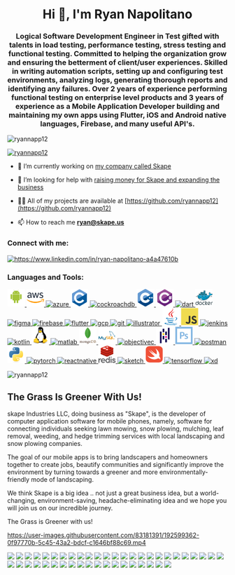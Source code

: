 <h1 align="center">Hi 👋, I'm Ryan Napolitano</h1>
<h3 align="center">Logical Software Development Engineer in Test gifted with talents in load testing, performance testing, stress testing and functional testing. Committed to helping the organization grow and ensuring the betterment of client/user experiences. Skilled in writing automation scripts, setting up and configuring test environments, analyzing logs, generating thorough reports and identifying any failures. Over 2 years of experience performing functional testing on enterprise level products and 3 years of experience as a Mobile Application Developer building and maintaining my own apps using Flutter, iOS and Android native languages, Firebase, and many useful API's.</h3>

<p align="left"> <img src="https://komarev.com/ghpvc/?username=ryannapp12&label=Profile%20views&color=0e75b6&style=flat" alt="ryannapp12" /> </p>

<p align="left"> <a href="https://github.com/ryo-ma/github-profile-trophy"><img src="https://github-profile-trophy.vercel.app/?username=ryannapp12" alt="ryannapp12" /></a> </p>

- 🔭 I’m currently working on [my company called Skape](https://github.com/Skape-Industries)

- 🤝 I’m looking for help with [raising money for Skape and expanding the business](https://github.com/Skape-Industries)

- 👨‍💻 All of my projects are available at [https://github.com/ryannapp12](https://github.com/ryannapp12)

- 📫 How to reach me **ryan@skape.us**

<h3 align="left">Connect with me:</h3>
<p align="left">
<a href="https://linkedin.com/in/https://www.linkedin.com/in/ryan-napolitano-a4a47610b" target="blank"><img align="center" src="https://raw.githubusercontent.com/rahuldkjain/github-profile-readme-generator/master/src/images/icons/Social/linked-in-alt.svg" alt="https://www.linkedin.com/in/ryan-napolitano-a4a47610b" height="30" width="40" /></a>
</p>

<h3 align="left">Languages and Tools:</h3>
<p align="left"> <a href="https://developer.android.com" target="_blank" rel="noreferrer"> <img src="https://raw.githubusercontent.com/devicons/devicon/master/icons/android/android-original-wordmark.svg" alt="android" width="40" height="40"/> </a> <a href="https://aws.amazon.com" target="_blank" rel="noreferrer"> <img src="https://raw.githubusercontent.com/devicons/devicon/master/icons/amazonwebservices/amazonwebservices-original-wordmark.svg" alt="aws" width="40" height="40"/> </a> <a href="https://azure.microsoft.com/en-in/" target="_blank" rel="noreferrer"> <img src="https://www.vectorlogo.zone/logos/microsoft_azure/microsoft_azure-icon.svg" alt="azure" width="40" height="40"/> </a> <a href="https://www.cprogramming.com/" target="_blank" rel="noreferrer"> <img src="https://raw.githubusercontent.com/devicons/devicon/master/icons/c/c-original.svg" alt="c" width="40" height="40"/> </a> <a href="https://www.cockroachlabs.com/product/cockroachdb/" target="_blank" rel="noreferrer"> <img src="https://cdn.worldvectorlogo.com/logos/cockroachdb.svg" alt="cockroachdb" width="40" height="40"/> </a> <a href="https://www.w3schools.com/cpp/" target="_blank" rel="noreferrer"> <img src="https://raw.githubusercontent.com/devicons/devicon/master/icons/cplusplus/cplusplus-original.svg" alt="cplusplus" width="40" height="40"/> </a> <a href="https://www.w3schools.com/cs/" target="_blank" rel="noreferrer"> <img src="https://raw.githubusercontent.com/devicons/devicon/master/icons/csharp/csharp-original.svg" alt="csharp" width="40" height="40"/> </a> <a href="https://dart.dev" target="_blank" rel="noreferrer"> <img src="https://www.vectorlogo.zone/logos/dartlang/dartlang-icon.svg" alt="dart" width="40" height="40"/> </a> <a href="https://www.docker.com/" target="_blank" rel="noreferrer"> <img src="https://raw.githubusercontent.com/devicons/devicon/master/icons/docker/docker-original-wordmark.svg" alt="docker" width="40" height="40"/> </a> <a href="https://www.figma.com/" target="_blank" rel="noreferrer"> <img src="https://www.vectorlogo.zone/logos/figma/figma-icon.svg" alt="figma" width="40" height="40"/> </a> <a href="https://firebase.google.com/" target="_blank" rel="noreferrer"> <img src="https://www.vectorlogo.zone/logos/firebase/firebase-icon.svg" alt="firebase" width="40" height="40"/> </a> <a href="https://flutter.dev" target="_blank" rel="noreferrer"> <img src="https://www.vectorlogo.zone/logos/flutterio/flutterio-icon.svg" alt="flutter" width="40" height="40"/> </a> <a href="https://cloud.google.com" target="_blank" rel="noreferrer"> <img src="https://www.vectorlogo.zone/logos/google_cloud/google_cloud-icon.svg" alt="gcp" width="40" height="40"/> </a> <a href="https://git-scm.com/" target="_blank" rel="noreferrer"> <img src="https://www.vectorlogo.zone/logos/git-scm/git-scm-icon.svg" alt="git" width="40" height="40"/> </a> <a href="https://www.adobe.com/in/products/illustrator.html" target="_blank" rel="noreferrer"> <img src="https://www.vectorlogo.zone/logos/adobe_illustrator/adobe_illustrator-icon.svg" alt="illustrator" width="40" height="40"/> </a> <a href="https://www.java.com" target="_blank" rel="noreferrer"> <img src="https://raw.githubusercontent.com/devicons/devicon/master/icons/java/java-original.svg" alt="java" width="40" height="40"/> </a> <a href="https://developer.mozilla.org/en-US/docs/Web/JavaScript" target="_blank" rel="noreferrer"> <img src="https://raw.githubusercontent.com/devicons/devicon/master/icons/javascript/javascript-original.svg" alt="javascript" width="40" height="40"/> </a> <a href="https://www.jenkins.io" target="_blank" rel="noreferrer"> <img src="https://www.vectorlogo.zone/logos/jenkins/jenkins-icon.svg" alt="jenkins" width="40" height="40"/> </a> <a href="https://kotlinlang.org" target="_blank" rel="noreferrer"> <img src="https://www.vectorlogo.zone/logos/kotlinlang/kotlinlang-icon.svg" alt="kotlin" width="40" height="40"/> </a> <a href="https://www.linux.org/" target="_blank" rel="noreferrer"> <img src="https://raw.githubusercontent.com/devicons/devicon/master/icons/linux/linux-original.svg" alt="linux" width="40" height="40"/> </a> <a href="https://www.mathworks.com/" target="_blank" rel="noreferrer"> <img src="https://upload.wikimedia.org/wikipedia/commons/2/21/Matlab_Logo.png" alt="matlab" width="40" height="40"/> </a> <a href="https://www.mongodb.com/" target="_blank" rel="noreferrer"> <img src="https://raw.githubusercontent.com/devicons/devicon/master/icons/mongodb/mongodb-original-wordmark.svg" alt="mongodb" width="40" height="40"/> </a> <a href="https://www.mysql.com/" target="_blank" rel="noreferrer"> <img src="https://raw.githubusercontent.com/devicons/devicon/master/icons/mysql/mysql-original-wordmark.svg" alt="mysql" width="40" height="40"/> </a> <a href="https://developer.apple.com/library/archive/documentation/Cocoa/Conceptual/ProgrammingWithObjectiveC/Introduction/Introduction.html" target="_blank" rel="noreferrer"> <img src="https://www.vectorlogo.zone/logos/apple_objectivec/apple_objectivec-icon.svg" alt="objectivec" width="40" height="40"/> </a> <a href="https://pandas.pydata.org/" target="_blank" rel="noreferrer"> <img src="https://raw.githubusercontent.com/devicons/devicon/2ae2a900d2f041da66e950e4d48052658d850630/icons/pandas/pandas-original.svg" alt="pandas" width="40" height="40"/> </a> <a href="https://www.photoshop.com/en" target="_blank" rel="noreferrer"> <img src="https://raw.githubusercontent.com/devicons/devicon/master/icons/photoshop/photoshop-line.svg" alt="photoshop" width="40" height="40"/> </a> <a href="https://postman.com" target="_blank" rel="noreferrer"> <img src="https://www.vectorlogo.zone/logos/getpostman/getpostman-icon.svg" alt="postman" width="40" height="40"/> </a> <a href="https://www.python.org" target="_blank" rel="noreferrer"> <img src="https://raw.githubusercontent.com/devicons/devicon/master/icons/python/python-original.svg" alt="python" width="40" height="40"/> </a> <a href="https://pytorch.org/" target="_blank" rel="noreferrer"> <img src="https://www.vectorlogo.zone/logos/pytorch/pytorch-icon.svg" alt="pytorch" width="40" height="40"/> </a> <a href="https://reactnative.dev/" target="_blank" rel="noreferrer"> <img src="https://reactnative.dev/img/header_logo.svg" alt="reactnative" width="40" height="40"/> </a> <a href="https://redis.io" target="_blank" rel="noreferrer"> <img src="https://raw.githubusercontent.com/devicons/devicon/master/icons/redis/redis-original-wordmark.svg" alt="redis" width="40" height="40"/> </a> <a href="https://www.sketch.com/" target="_blank" rel="noreferrer"> <img src="https://www.vectorlogo.zone/logos/sketchapp/sketchapp-icon.svg" alt="sketch" width="40" height="40"/> </a> <a href="https://developer.apple.com/swift/" target="_blank" rel="noreferrer"> <img src="https://raw.githubusercontent.com/devicons/devicon/master/icons/swift/swift-original.svg" alt="swift" width="40" height="40"/> </a> <a href="https://www.tensorflow.org" target="_blank" rel="noreferrer"> <img src="https://www.vectorlogo.zone/logos/tensorflow/tensorflow-icon.svg" alt="tensorflow" width="40" height="40"/> </a> <a href="https://www.adobe.com/products/xd.html" target="_blank" rel="noreferrer"> <img src="https://cdn.worldvectorlogo.com/logos/adobe-xd.svg" alt="xd" width="40" height="40"/> </a> </p>

<p><img align="center" src="https://github-readme-stats.vercel.app/api/top-langs?username=ryannapp12&show_icons=true&locale=en&layout=compact" alt="ryannapp12" /></p>

## The Grass Is Greener With Us! 

skape Industries LLC, doing business as "Skape", is the developer of computer application software for mobile phones, 
namely, software for connecting individuals seeking lawn mowing, snow plowing, mulching, leaf removal, weeding, and hedge trimming services 
with local landscaping and snow plowing companies. 

The goal of our mobile apps is to bring landscapers and homeowners together to create jobs, beautify communities and significantly improve the environment by turning towards a greener and more environmentally-friendly mode of landscaping. 

We think Skape is a big idea .. not just a great business idea, but a world-changing, environment-saving, headache-eliminating idea and we hope you will join us on our incredible journey.

The Grass is Greener with us!



https://user-images.githubusercontent.com/83181391/192599362-0f97770b-5c45-43a2-bdcf-c1646bf88c69.mp4



<img src="https://user-images.githubusercontent.com/83181391/192598741-570c7a16-d144-47e4-8ffb-68fac237fc42.PNG" width="23%"></img> <img src="https://user-images.githubusercontent.com/83181391/192598742-b92ec571-e438-4aa1-99ac-226de397e7d1.PNG" width="23%"></img> <img src="https://user-images.githubusercontent.com/83181391/192598743-986e6deb-c549-4660-8c9a-efc4b18da48c.PNG" width="23%"></img> <img src="https://user-images.githubusercontent.com/83181391/192598745-17d58670-947e-4feb-9ae2-90bb580a1dda.PNG" width="23%"></img> <img src="https://user-images.githubusercontent.com/83181391/192598746-b9af3a33-4c03-46e5-a5aa-913f36b46de1.PNG" width="23%"></img> <img src="https://user-images.githubusercontent.com/83181391/192598748-a1a191c4-d638-491c-8f08-0e9a3ee95fd1.PNG" width="23%"></img> <img src="https://user-images.githubusercontent.com/83181391/192598750-a2e6ed05-75c7-4271-8b51-e220d5c3f055.PNG" width="23%"></img> <img src="https://user-images.githubusercontent.com/83181391/192598752-a6dddb20-bac4-4ce8-b3cc-a1300b32aa2c.PNG" width="23%"></img> <img src="https://user-images.githubusercontent.com/83181391/192598756-5b8f0594-14de-4d5d-9734-3be0d566c492.PNG" width="23%"></img> <img src="https://user-images.githubusercontent.com/83181391/192598758-3cd73c47-bcb1-4458-94b7-8d926f772336.PNG" width="23%"></img> <img src="https://user-images.githubusercontent.com/83181391/192598761-251b62df-9c42-4d0c-ba6d-06b7192f7b7c.PNG" width="23%"></img> <img src="https://user-images.githubusercontent.com/83181391/192598763-10673305-83a6-4158-8163-0500e85dcdc2.PNG" width="23%"></img> <img src="https://user-images.githubusercontent.com/83181391/192598765-ecc4963e-e163-4ad4-9be0-a543954601f8.PNG" width="23%"></img> <img src="https://user-images.githubusercontent.com/83181391/192598766-574828ac-520e-454b-b72c-81d820b10072.PNG" width="23%"></img> <img src="https://user-images.githubusercontent.com/83181391/192598768-ddbd2795-a889-4de2-bda1-93c2744febcb.PNG" width="23%"></img> <img src="https://user-images.githubusercontent.com/83181391/192598769-924eac92-e048-4ac3-8c8a-3ab0b8fa69e4.PNG" width="23%"></img> <img src="https://user-images.githubusercontent.com/83181391/192598771-a81068b6-f706-4a74-87a8-ed5a39b7fdfd.png" width="23%"></img> <img src="https://user-images.githubusercontent.com/83181391/192598774-57e459d0-5922-4da3-af26-f6f5917e9671.PNG" width="23%"></img> <img src="https://user-images.githubusercontent.com/83181391/192598777-02a97d3c-b56f-49fb-be3c-03a6015645de.PNG" width="23%"></img> <img src="https://user-images.githubusercontent.com/83181391/192598778-b98322cd-4f06-47bf-bf07-57ead3f2dfe0.PNG" width="23%"></img> <img src="https://user-images.githubusercontent.com/83181391/192598779-34699442-2bc5-4a41-a084-aaf4b5f931ee.PNG" width="23%"></img> <img src="https://user-images.githubusercontent.com/83181391/192598781-c9a34289-996f-4ffd-a008-cf7c16402b7d.PNG" width="23%"></img> <img src="https://user-images.githubusercontent.com/83181391/192598783-a51dc1b7-b602-465e-91b0-06e584c74a7f.PNG" width="23%"></img> <img src="https://user-images.githubusercontent.com/83181391/192598786-46b5ea31-c58a-48fe-93e8-74e881c02e5b.PNG" width="23%"></img> <img src="https://user-images.githubusercontent.com/83181391/192598788-7ad00d13-65e5-4460-ae4e-34206dba8ef3.PNG" width="23%"></img> <img src="https://user-images.githubusercontent.com/83181391/192598790-fc9cd5e5-4123-4c55-91bd-0ba99324e936.PNG" width="23%"></img> <img src="https://user-images.githubusercontent.com/83181391/192598794-103af658-3502-48ea-9d88-446d9e9e2fee.PNG" width="23%"></img> <img src="https://user-images.githubusercontent.com/83181391/192598796-d2a461af-3991-4a23-9918-393359a8efcc.PNG" width="23%"></img> <img src="https://user-images.githubusercontent.com/83181391/192598798-fdbfcd79-ef52-46fe-a2db-2c9e961b9dfe.png" width="23%"></img> <img src="https://user-images.githubusercontent.com/83181391/192598800-347b27c8-d49b-4712-b881-59103ae23992.png" width="23%"></img> <img src="https://user-images.githubusercontent.com/83181391/192598802-e62d72d7-6ed7-4539-91ae-933405fb7100.png" width="23%"></img> <img src="https://user-images.githubusercontent.com/83181391/192598804-f363e80f-716f-4da3-8fa6-ceabd1b3c06a.PNG" width="23%"></img> <img src="https://user-images.githubusercontent.com/83181391/192598805-e2e6e79d-e7ef-449b-9426-11af404820d6.PNG" width="23%"></img> <img src="https://user-images.githubusercontent.com/83181391/192598808-306f4597-01ad-4c1a-8c10-7cf891ab8882.PNG" width="23%"></img> <img src="https://user-images.githubusercontent.com/83181391/192598809-d1230bf1-cf0a-4adf-bc58-505e2b877a6d.jpeg" width="23%"></img> <img src="https://user-images.githubusercontent.com/83181391/192598810-9b1375f7-ce29-4f75-aa09-b57a475c76a5.PNG" width="23%"></img> <img src="https://user-images.githubusercontent.com/83181391/192598811-43598b5f-8151-4ff4-a713-1e447a0e571f.PNG" width="23%"></img> <img src="https://user-images.githubusercontent.com/83181391/192598813-7364fc6a-0d8b-42e7-b9f8-9e0014f71bbd.PNG" width="23%"></img> <img src="https://user-images.githubusercontent.com/83181391/192598815-a25d5dd9-7155-49e1-bd59-db4184961203.PNG" width="23%"></img> <img src="https://user-images.githubusercontent.com/83181391/192598816-38a5ade1-7008-4c4a-9c25-cc39d33da042.PNG" width="23%"></img> <img src="https://user-images.githubusercontent.com/83181391/192598817-60229d5a-3562-46d7-ba1e-1368be0ec92c.PNG" width="23%"></img> <img src="https://user-images.githubusercontent.com/83181391/192598822-3f5c617b-b6a0-43d3-83c0-cc820281c1c3.PNG" width="23%"></img> <img src="https://user-images.githubusercontent.com/83181391/192598823-0b44478b-a9fd-425c-abaf-bb6505243bb8.PNG" width="23%"></img> <img src="https://user-images.githubusercontent.com/83181391/192598826-f49c39c7-8c7c-42bb-b8af-0be97ad3ded3.PNG" width="23%"></img> 
